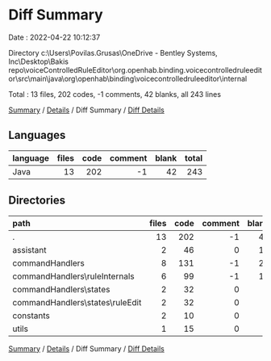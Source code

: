 # Diff Summary

Date : 2022-04-22 10:12:37

Directory c:\Users\Povilas.Grusas\OneDrive - Bentley Systems, Inc\Desktop\Bakis repo\voiceControlledRuleEditor\org.openhab.binding.voicecontrolledruleeditor\src\main\java\org\openhab\binding\voicecontrolledruleeditor\internal

Total : 13 files,  202 codes, -1 comments, 42 blanks, all 243 lines

[Summary](results.md) / [Details](details.md) / Diff Summary / [Diff Details](diff-details.md)

## Languages
| language | files | code | comment | blank | total |
| :--- | ---: | ---: | ---: | ---: | ---: |
| Java | 13 | 202 | -1 | 42 | 243 |

## Directories
| path | files | code | comment | blank | total |
| :--- | ---: | ---: | ---: | ---: | ---: |
| . | 13 | 202 | -1 | 42 | 243 |
| assistant | 2 | 46 | 0 | 11 | 57 |
| commandHandlers | 8 | 131 | -1 | 25 | 155 |
| commandHandlers\ruleInternals | 6 | 99 | -1 | 17 | 115 |
| commandHandlers\states | 2 | 32 | 0 | 8 | 40 |
| commandHandlers\states\ruleEdit | 2 | 32 | 0 | 8 | 40 |
| constants | 2 | 10 | 0 | 3 | 13 |
| utils | 1 | 15 | 0 | 3 | 18 |

[Summary](results.md) / [Details](details.md) / Diff Summary / [Diff Details](diff-details.md)